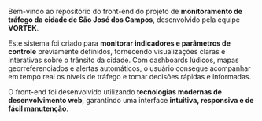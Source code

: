 Bem-vindo ao repositório do front-end do projeto de **monitoramento de tráfego da cidade de São José dos Campos**, desenvolvido pela equipe **VORTEK**.  

Este sistema foi criado para **monitorar indicadores e parâmetros de controle** previamente definidos, fornecendo visualizações claras e interativas sobre o trânsito da cidade. Com dashboards lúdicos, mapas georreferenciados e alertas automáticos, o usuário consegue acompanhar em tempo real os níveis de tráfego e tomar decisões rápidas e informadas.  

O front-end foi desenvolvido utilizando **tecnologias modernas de desenvolvimento web**, garantindo uma interface **intuitiva, responsiva e de fácil manutenção**.